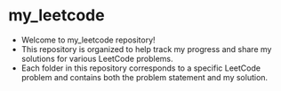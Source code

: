 # my_leetcode

- Welcome to my_leetcode  repository! <br> 
- This repository is organized to help track my progress and share my solutions for various LeetCode problems. <br>
- Each folder in this repository corresponds to a specific LeetCode problem and contains both the problem statement and my solution.
